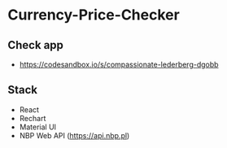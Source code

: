 # Currency-Price-Checker
## Check app
- https://codesandbox.io/s/compassionate-lederberg-dgobb
## Stack
- React
- Rechart
- Material UI
- NBP Web API (https://api.nbp.pl)
